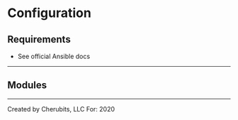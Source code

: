 # Configuration

## Requirements



* See official Ansible docs



---
## Modules



---
Created by Cherubits, LLC
For: 2020